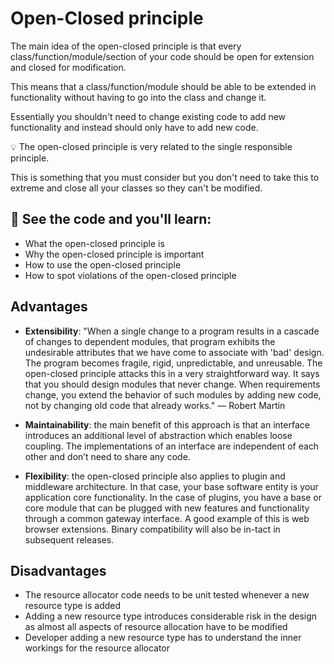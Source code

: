 # Open-Closed principle

The main idea of the open-closed principle is that every class/function/module/section of your code should be open for extension and closed for modification.

This means that a class/function/module should be able to be extended in functionality without having to go into the class and change it.

Essentially you shouldn't need to change existing code to add new functionality and instead should only have to add new code.

💡 The open-closed principle is very related to the single responsible principle.

This is something that you must consider but you don't need to take this to extreme and close all your classes so they can't be modified.

## 🧠 See the code and you'll learn:

- What the open-closed principle is
- Why the open-closed principle is important
- How to use the open-closed principle
- How to spot violations of the open-closed principle

## Advantages

- **Extensibility**: "When a single change to a program results in a cascade of changes to dependent modules, that program exhibits the undesirable attributes that we have come to associate with 'bad' design. The program becomes fragile, rigid, unpredictable, and unreusable. The open-closed principle attacks this in a very straightforward way. It says that you should design modules that never change. When requirements change, you extend the behavior of such modules by adding new code, not by changing old code that already works."
— Robert Martin 

- **Maintainability**: the main benefit of this approach is that an interface introduces an additional level of abstraction which enables loose coupling. The implementations of an interface are independent of each other and don’t need to share any code. 

- **Flexibility**: the open-closed principle also applies to plugin and middleware architecture. In that case, your base software entity is your application core functionality.
In the case of plugins, you have a base or core module that can be plugged with new features and functionality through a common gateway interface. A good example of this is web browser extensions. 
Binary compatibility will also be in-tact in subsequent releases.

## Disadvantages

- The resource allocator code needs to be unit tested whenever a new resource type is added
- Adding a new resource type introduces considerable risk in the design as almost all aspects of resource allocation have to be modified
- Developer adding a new resource type has to understand the inner workings for the resource allocator